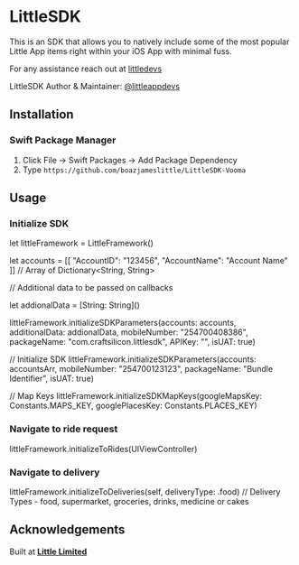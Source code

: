 # LittleSDK

This is an SDK that allows you to natively include some of the most popular Little App items right within your iOS App with minimal fuss.

For any assistance reach out at [littledevs](mailto:littledevelopers2021@gmail.com)

LittleSDK Author & Maintainer: [@littleappdevs](https://github.com/littleappdevs)

## Installation

### Swift Package Manager

1. Click File &rarr; Swift Packages &rarr; Add Package Dependency
2. Type `https://github.com/boazjameslittle/LittleSDK-Vooma`

## Usage

### Initialize SDK

let littleFramework = LittleFramework()

let accounts = \[\[
    "AccountID": "123456",
    "AccountName": "Account Name"
\]\] \/\/ Array of Dictionary\<String, String\>

\/\/ Additional data to be passed on callbacks

let addionalData = \[String: String\]()

littleFramework.initializeSDKParameters(accounts: accounts, additionalData: addionalData, mobileNumber: "254700408386", packageName: "com.craftsilicon.littlesdk", APIKey: "", isUAT: true)

\/\/ Initialize SDK
littleFramework.initializeSDKParameters(accounts: accountsArr, mobileNumber: "254700123123", packageName: "Bundle Identifier", isUAT: true)

\/\/ Map Keys
littleFramework.initializeSDKMapKeys(googleMapsKey: Constants.MAPS_KEY, googlePlacesKey: Constants.PLACES_KEY)

### Navigate to ride request

littleFramework.initializeToRides(UIViewController)

### Navigate to delivery
littleFramework.initializeToDeliveries(self, deliveryType: .food)  \/\/ Delivery Types - food, supermarket, groceries, drinks, medicine or cakes


## Acknowledgements

Built at **[Little Limited](https://little.africa)**
